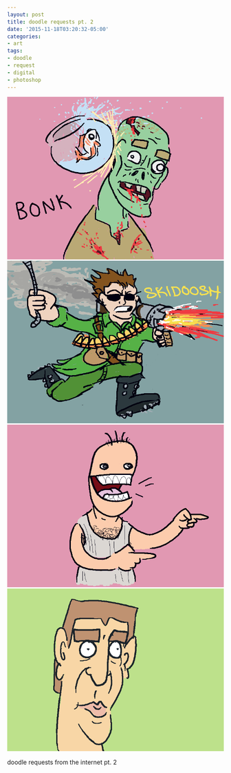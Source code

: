 ```yaml
---
layout: post
title: doodle requests pt. 2
date: '2015-11-18T03:20:32-05:00'
categories:
- art
tags:
- doodle
- request
- digital
- photoshop
---
```

 ![](/tumblr_files/tumblr_ny04i8pS251r8gweso1_1280.png)  
 ![](/tumblr_files/tumblr_ny04i8pS251r8gweso2_1280.png)  
 ![](/tumblr_files/tumblr_ny04i8pS251r8gweso3_1280.png)  
 ![](/tumblr_files/tumblr_ny04i8pS251r8gweso4_1280.png)  
  
  
doodle requests from the internet pt. 2

